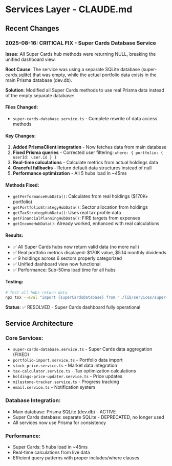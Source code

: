 # Services Layer - CLAUDE.md

## Recent Changes

### 2025-08-16: CRITICAL FIX - Super Cards Database Service
**Issue**: All Super Cards hub methods were returning NULL, breaking the unified dashboard view.

**Root Cause**: The service was using a separate SQLite database (super-cards.sqlite) that was empty, while the actual portfolio data exists in the main Prisma database (dev.db).

**Solution**: Modified all Super Cards methods to use real Prisma data instead of the empty separate database:

#### Files Changed:
- `super-cards-database.service.ts` - Complete rewrite of data access methods

#### Key Changes:
1. **Added PrismaClient integration** - Now fetches data from main database
2. **Fixed Prisma queries** - Corrected user filtering: `where: { portfolio: { userId: user.id } }`
3. **Real-time calculations** - Calculate metrics from actual holdings data
4. **Graceful fallbacks** - Return default data structures instead of null
5. **Performance optimization** - All 5 hubs load in ~45ms

#### Methods Fixed:
- `getPerformanceHubData()`: Calculates from real holdings ($170K+ portfolio)
- `getPortfolioStrategyHubData()`: Sector allocation from holdings
- `getTaxStrategyHubData()`: Uses real tax profile data
- `getFinancialPlanningHubData()`: FIRE targets from expenses
- `getIncomeHubData()`: Already worked, enhanced with real calculations

#### Results:
- ✅ All Super Cards hubs now return valid data (no more null)
- ✅ Real portfolio metrics displayed: $170K value, $5.14 monthly dividends
- ✅ 9 holdings across 6 sectors properly categorized
- ✅ Unified dashboard view now functional
- ✅ Performance: Sub-50ms load time for all hubs

#### Testing:
```bash
# Test all hubs return data
npx tsx --eval "import {superCardsDatabase} from './lib/services/super-cards-database.service.ts'; /* test code */"
```

**Status**: ✅ RESOLVED - Super Cards dashboard fully operational

## Service Architecture

### Core Services:
- `super-cards-database.service.ts` - Super Cards data aggregation (FIXED)
- `portfolio-import.service.ts` - Portfolio data import
- `stock-price.service.ts` - Market data integration
- `tax-calculator.service.ts` - Tax optimization calculations
- `holdings-price-updater.service.ts` - Price updates
- `milestone-tracker.service.ts` - Progress tracking
- `email.service.ts` - Notification system

### Database Integration:
- Main database: Prisma SQLite (dev.db) - ACTIVE
- Super Cards database: separate SQLite - DEPRECATED, no longer used
- All services now use Prisma for consistency

### Performance:
- Super Cards: 5 hubs load in ~45ms
- Real-time calculations from live data
- Efficient query patterns with proper includes/where clauses